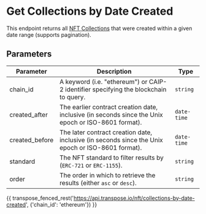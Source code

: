 # Get Collections by Date Created

This endpoint returns all [NFT Collections](../models/collection_model.md) that were created within a given date range (supports pagination).

## Parameters
| Parameter     | Description                                                                          | Type     | 
|---------------|--------------------------------------------------------------------------------------|----------|
| chain_id      | A keyword (i.e. "ethereum") or CAIP-2 identifier specifying the blockchain to query. | `string` | 
| created_after | The earlier contract creation date, inclusive (in seconds since the Unix epoch or ISO-8601 format).    | `date-time` | 
| created_before | The later contract creation date, inclusive (in seconds since the Unix epoch or ISO-8601 format).    | `date-time` | 
| standard | The NFT standard to filter results by (`ERC-721` or `ERC-1155`).    | `string` | 
| order | The order in which to retrieve the results (either `asc` or `desc`).    | `string` | 

{{ transpose_fenced_rest('https://api.transpose.io/nft/collections-by-date-created', {'chain_id': 'ethereum'}) }}